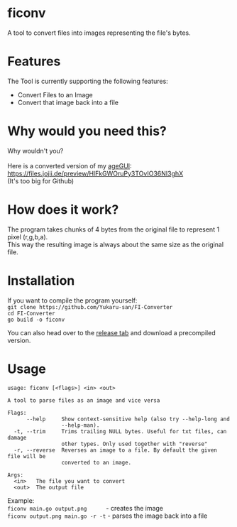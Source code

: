 # ficonv
A tool to convert files into images representing the file's bytes.

# Features
The Tool is currently supporting the following features:
- Convert Files to an Image
- Convert that image back into a file

# Why would you need this?
Why wouldn't you?
<br>
<br>
Here is a converted version of my [ageGUI](https://github.com/Yukaru-san/ageGUI):<br>
https://files.jojii.de/preview/HlFkGWOruPy3TOvIO36NI3ghX<br>
(It's too big for Github)

# How does it work?
The program takes chunks of 4 bytes from the original file to represent 1 pixel (r,g,b,a).<br>
This way the resulting image is always about the same size as the original file.

# Installation
If you want to compile the program yourself:
<br>
```git clone https://github.com/Yukaru-san/FI-Converter``` <br>
```cd FI-Converter``` <br>
```go build -o ficonv``` <br>

You can also head over to the [release tab](https://github.com/Yukaru-san/ageGUI/releases/tag/v1.1) and download a precompiled version.

# Usage
```
usage: ficonv [<flags>] <in> <out>

A tool to parse files as an image and vice versa

Flags:
      --help     Show context-sensitive help (also try --help-long and
                 --help-man).
  -t, --trim     Trims trailing NULL bytes. Useful for txt files, can damage
                 other types. Only used together with "reverse"
  -r, --reverse  Reverses an image to a file. By default the given file will be
                 converted to an image.

Args:
  <in>   The file you want to convert
  <out>  The output file
```
 
Example: <br>
```ficonv main.go output.png```&nbsp;&nbsp;&nbsp;&nbsp;&nbsp;&nbsp;&nbsp;&nbsp;&nbsp;&nbsp;&nbsp;- creates the image<br>
```ficonv output.png main.go -r -t``` - parses the image back into a file
